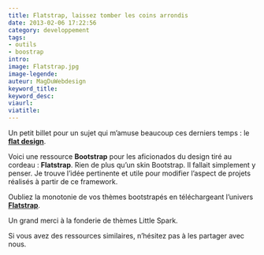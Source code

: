 ```yaml
---
title: Flatstrap, laissez tomber les coins arrondis
date: 2013-02-06 17:22:56
category: developpement
tags:
- outils
- boostrap
intro:
image: Flatstrap.jpg
image-legende:
auteur: MagDuWebdesign
keyword_title:
keyword_desc:
viaurl:
viatitle:
---
```

<p>Un petit billet pour un sujet qui m’amuse beaucoup ces derniers temps : le <strong><a title="Comment aborder le flat design en 2013 ? 23 exemples à suivre" href="http://magazineduwebdesign.com/flat-design-23-exemples">flat design</a></strong>.</p>
<p>Voici une ressource <strong>Bootstrap</strong> pour les&nbsp;aficionados&nbsp;du design tiré au cordeau : <strong>Flatstrap</strong>. Rien de plus qu’un skin Bootstrap. Il fallait simplement y penser. Je trouve l’idée pertinente et utile pour modifier l’aspect de projets réalisés à partir de ce framework.</p>
<p>Oubliez la monotonie de vos thèmes bootstrapés en téléchargeant l’univers <strong><a title="Flatstrap" href="http://littlesparkvt.com/flatstrap/index.html" target="_blank">Flatstrap</a></strong>.</p>
<p>Un grand merci à la fonderie de thèmes Little Spark.</p>
<p>Si vous avez des ressources similaires, n’hésitez pas à les partager avec nous.</p>